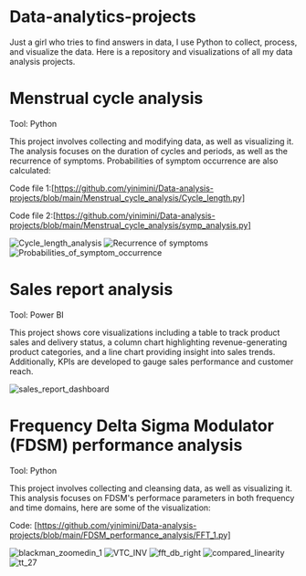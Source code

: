 # Data-analytics-projects
Just a girl who tries to find answers in data, I use Python to collect, process, and visualize the data. Here is a repository and visualizations of all my data analysis projects.

# Menstrual cycle analysis
Tool: Python

This project involves collecting and modifying data, as well as visualizing it. The analysis focuses on the duration of cycles and periods, as well as the recurrence of symptoms. Probabilities of symptom occurrence are also calculated:

Code file 1:[https://github.com/yinimini/Data-analysis-projects/blob/main/Menstrual_cycle_analysis/Cycle_length.py]

Code file 2:[https://github.com/yinimini/Data-analysis-projects/blob/main/Menstrual_cycle_analysis/symp_analysis.py]

![Cycle_length_analysis](https://github.com/yinimini/Data-analysis-projects/assets/32144515/2a6e4681-1a51-4b51-951a-bb8181fa56b9)
![Recurrence of symptoms](https://github.com/yinimini/Data-analysis-projects/assets/32144515/9079f102-9149-48bb-b96b-a2d92b0fa582)
![Probabilities_of_symptom_occurrence](https://github.com/yinimini/Data-analysis-projects/assets/32144515/2f8d5179-62d0-40fb-b715-b1a454b2750b)

# Sales report analysis
Tool: Power BI

This project shows core visualizations including a table to track product sales and delivery status, a column chart highlighting revenue-generating product categories, and a line chart providing insight into sales trends. Additionally, KPIs are developed to gauge sales performance and customer reach.

![sales_report_dashboard](https://github.com/yinimini/Data-analysis-projects/assets/32144515/175e933f-969e-481b-ad53-386cc570ba32)


# Frequency Delta Sigma Modulator (FDSM) performance analysis
Tool: Python 

This project involves collecting and cleansing data, as well as visualizing it. This analysis focuses on FDSM's performace parameters in both frequency and time domains, here are some of the visualization:

Code: [https://github.com/yinimini/Data-analysis-projects/blob/main/FDSM_performance_analysis/FFT_1.py]

![blackman_zoomedin_1](https://github.com/yinimini/Data-analysis-projects/assets/32144515/dd2ee323-a03d-4541-849b-a2ca76be7249)
![VTC_INV](https://github.com/yinimini/Data-analysis-projects/assets/32144515/503f5545-40ab-4f82-8c60-04e622527002)
![fft_db_right](https://github.com/yinimini/Data-analysis-projects/assets/32144515/f55befed-3441-4e3c-8c43-b2483786e2ca)
![compared_linearity](https://github.com/yinimini/Data-analysis-projects/assets/32144515/da50c3c8-fdd6-43e5-9f98-d7fcf940a127)
![tt_27](https://github.com/yinimini/Data-analysis-projects/assets/32144515/5a2bae51-156a-4612-bdd2-aa47d08dbd37)

